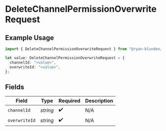# DeleteChannelPermissionOverwriteRequest

## Example Usage

```typescript
import { DeleteChannelPermissionOverwriteRequest } from "@ryan-blunden/discord/models/operations";

let value: DeleteChannelPermissionOverwriteRequest = {
  channelId: "<value>",
  overwriteId: "<value>",
};
```

## Fields

| Field              | Type               | Required           | Description        |
| ------------------ | ------------------ | ------------------ | ------------------ |
| `channelId`        | *string*           | :heavy_check_mark: | N/A                |
| `overwriteId`      | *string*           | :heavy_check_mark: | N/A                |